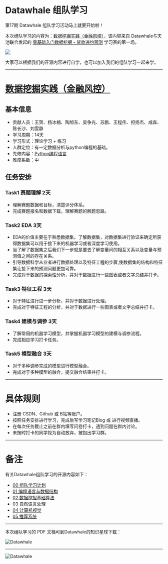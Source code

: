 ﻿
# Datawhale 组队学习



第17期 Datawhale 组队学习活动马上就要开始啦！

本次组队学习的内容为：[数据挖掘实践（金融风控）](https://github.com/datawhalechina/team-learning-data-mining/tree/master/FinancialRiskControl)，该内容来自 Datawhale与天池联合发起的 [零基础入门数据挖掘 - 贷款违约预测](https://tianchi.aliyun.com/competition/entrance/531830/introduction) 学习赛的第一场。

![](https://img-blog.csdnimg.cn/20200907140357613.png)


大家可以根据我们的开源内容进行自学，也可以加入我们的组队学习一起来学。

---
# [数据挖掘实践（金融风控）](https://github.com/datawhalechina/team-learning-data-mining/tree/master/FinancialRiskControl)

## 基本信息
- 贡献人员：王贺、杨冰楠、陶旭东、吴争光、苏鹏、王程伟、担扬杰、成森、陈长沙、刘雯静
- 学习周期：14天
- 学习形式：理论学习 + 练习
- 人群定位：有一定数据分析与python编程的基础。
- 先修内容：[Python编程语言](https://github.com/datawhalechina/team-learning-program/tree/master/PythonLanguage)
- 难度系数：中

## 任务安排

### Task1 赛题理解 2天

- 理解赛题数据和目标，清楚评分体系。
- 完成赛题报名和数据下载，理解赛题的解题思路。




### Task2 EDA 3天

- EDA的价值主要在于熟悉数据集，了解数据集，对数据集进行验证来确定所获得数据集可以用于接下来的机器学习或者深度学习使用。
- 当了解了数据集之后我们下一步就是要去了解变量间的相互关系以及变量与预测值之间的存在关系。
- 引导数据科学从业者进行数据处理以及特征工程的步骤,使数据集的结构和特征集让接下来的预测问题更加可靠。
- 完成对于数据的探索性分析，并对于数据进行一些图表或者文字总结并打卡。

### Task3 特征工程 3天

- 对于特征进行进一步分析，并对于数据进行处理。
- 完成对于特征工程的分析，并对于数据进行一些图表或者文字总结并打卡。

### Task4 建模与调参 3天

- 了解常用的机器学习模型，并掌握机器学习模型的建模与调参流程。
- 完成相应学习打卡任务。

### Task5 模型融合 3天

- 对于多种调参完成的模型进行模型融合。
- 完成对于多种模型的融合，提交融合结果并打卡。

---
# 具体规则
- 注册 CSDN、Github 或 B站等账户。
- 按照任务安排进行学习，完成后写学习笔记Blog 或 进行视频直播。
- 在每次任务截止之前在群内填写问卷打卡，遇到问题在群内讨论。
- 未按时打卡的同学视为自动放弃，被抱出学习群。



---
# 备注

有关Datawhale组队学习的开源内容如下：

- [00 组队学习计划](https://github.com/datawhalechina/team-learning)
- [01 编程语言与数据结构](https://github.com/datawhalechina/team-learning-program)
- [02 数据挖掘基础算法](https://github.com/datawhalechina/team-learning-data-mining)
- [03 自然语言处理](https://github.com/datawhalechina/team-learning-nlp)
- [04 计算机视觉](https://github.com/datawhalechina/team-learning-cv)
- [05 推荐系统](https://github.com/datawhalechina/team-learning-rs)



---
本次组队学习的 PDF 文档可到Datawhale的知识星球下载：

![Datawhale](https://img-blog.csdnimg.cn/2020072621074658.png)


---
![Datawhale](https://img-blog.csdnimg.cn/20200726211045814.png)